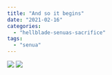 ```yaml
---
title: "And so it begins"
date: "2021-02-16"
categories: 
  - "hellblade-senuas-sacrifice"
tags: 
  - "senua"
---
```


[![](images/Hellblade_-Senuas-Sacrifice™_20210216210753-scaled-1.jpg)](images/Hellblade_-Senuas-Sacrifice™_20210216210753-scaled-1.jpg)
[![](images/Hellblade_-Senuas-Sacrifice™_20210216210753-scaled-1.jpg)](images/Hellblade_-Senuas-Sacrifice™_20210216210753-scaled-1.jpg)
